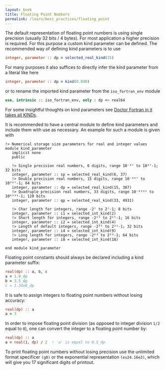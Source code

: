 ```yaml
---
layout: book
title: Floating Point Numbers
permalink: /learn/best_practices/floating_point
---
```


The default representation of floating point numbers is using single precision
(usually 32 bits / 4 bytes). For most application a higher precision is required.
For this purpose a custom kind parameter can be defined.
The recommended way of defining kind parameters is to use

```fortran
integer, parameter :: dp = selected_real_kind(15)
```

For many purposes it also suffices to directly infer the kind parameter from
a literal like here

```fortran
integer, parameter :: dp = kind(0.0d0)
```

or to rename the imported kind parameter from the ``iso_fortran_env`` module

```fortran
use, intrinsic :: iso_fortran_env, only : dp => real64
```

For some insightful thoughts on kind parameters see
<a href="https://web.archive.org/web/20200930090137/https://stevelionel.com/drfortran/2017/03/27/doctor-fortran-in-it-takes-all-kinds/">Doctor Fortran in it takes all KINDs</a>.

It is recommended to have a central module to define kind parameters and include
them with use as necessary. An example for such a module is given with

```
!> Numerical storage size parameters for real and integer values
module kind_parameter
   implicit none
   public

   !> Single precision real numbers, 6 digits, range 10⁻³⁷ to 10³⁷-1; 32 bits
   integer, parameter :: sp = selected_real_kind(6, 37)
   !> Double precision real numbers, 15 digits, range 10⁻³⁰⁷ to 10³⁰⁷-1; 64 bits
   integer, parameter :: dp = selected_real_kind(15, 307)
   !> Quadruple precision real numbers, 33 digits, range 10⁻⁴⁹³¹ to 10⁴⁹³¹-1; 128 bits
   integer, parameter :: qp = selected_real_kind(33, 4931)

   !> Char length for integers, range -2⁷ to 2⁷-1; 8 bits
   integer, parameter :: i1 = selected_int_kind(2)
   !> Short length for integers, range -2¹⁵ to 2¹⁵-1; 16 bits
   integer, parameter :: i2 = selected_int_kind(4)
   !> Length of default integers, range -2³¹ to 2³¹-1; 32 bits
   integer, parameter :: i4 = selected_int_kind(9)
   !> Long length for integers, range -2⁶³ to 2⁶³-1; 64 bits
   integer, parameter :: i8 = selected_int_kind(18)

end module kind_parameter
```

Floating point constants should always be declared including a kind parameter suffix:

```fortran
real(dp) :: a, b, c
a = 1.0_dp
b = 3.5_dp
c = 1.34e8_dp
```

It is safe to assign integers to floating point numbers without losing accuracy:

```fortran
real(dp) :: a
a = 3
```

In order to impose floating point division (as opposed to integer
division `1/2` equal to `0`), one can convert the integer to a floating
point number by:

```fortran
real(dp) :: a
a = real(1, dp) / 2  ! 'a' is equal to 0.5_dp
```

To print floating point numbers without losing precision use the unlimited
format specificer ``(g0)`` or the exponential representation ``(es24.16e3)``,
which will give you 17 significant digits of printout.
